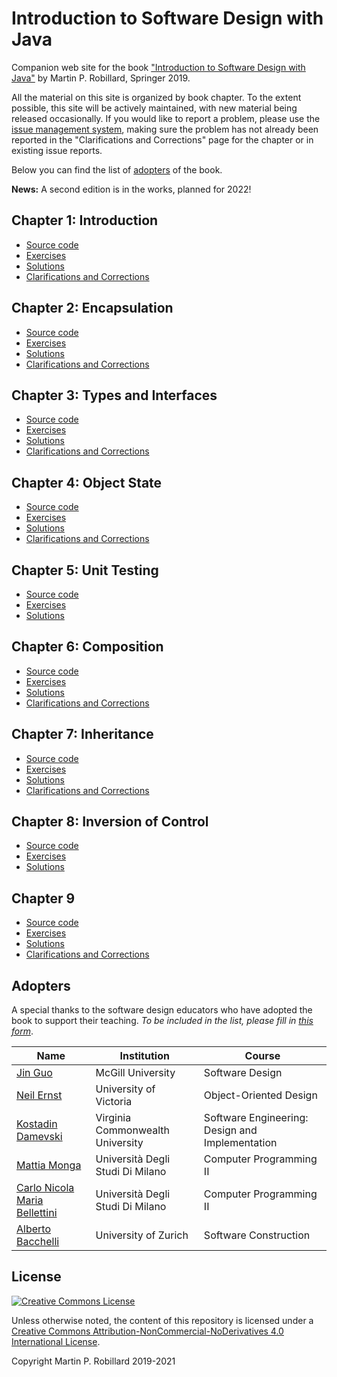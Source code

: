 # Introduction to Software Design with Java

Companion web site for the book ["Introduction to Software Design with Java"](https://www.springer.com/gp/book/9783030240936) by Martin P. Robillard, Springer 2019. 

All the material on this site is organized by book chapter. To the extent possible, this site will be actively maintained, with new material being released occasionally. If you would like to report a problem, please use the [issue management system](https://github.com/prmr/DesignBook/issues), making sure the problem has not already been reported in the "Clarifications and Corrections" page for the chapter or in existing issue reports.

Below you can find the list of [adopters](#adopters) of the book.

**News:** A second edition is in the works, planned for 2022!

## Chapter 1: Introduction

* [Source code](chapter-code/chapter1)
* [Exercises](exercises/e-chapter1.md)
* [Solutions](solutions/s-chapter1.md)
* [Clarifications and Corrections](corrections/c-chapter1.md)

## Chapter 2: Encapsulation

* [Source code](chapter-code/chapter2)
* [Exercises](exercises/e-chapter2.md)
* [Solutions](solutions/s-chapter2.md)
* [Clarifications and Corrections](corrections/c-chapter2.md)


## Chapter 3: Types and Interfaces

* [Source code](chapter-code/chapter3)
* [Exercises](exercises/e-chapter3.md)
* [Solutions](solutions/s-chapter3.md) 
* [Clarifications and Corrections](corrections/c-chapter3.md)


## Chapter 4: Object State

* [Source code](chapter-code/chapter4)
* [Exercises](exercises/e-chapter4.md)
* [Solutions](solutions/s-chapter4.md)
* [Clarifications and Corrections](corrections/c-chapter4.md)


## Chapter 5: Unit Testing

* [Source code](chapter-code/chapter5)
* [Exercises](exercises/e-chapter5.md)
* [Solutions](solutions/s-chapter5.md)

## Chapter 6: Composition

* [Source code](chapter-code/chapter6)
* [Exercises](exercises/e-chapter6.md)
* [Solutions](solutions/s-chapter6.md)
* [Clarifications and Corrections](corrections/c-chapter6.md)

## Chapter 7: Inheritance

* [Source code](chapter-code/chapter7)
* [Exercises](exercises/e-chapter7.md)
* [Solutions](solutions/s-chapter7.md)
* [Clarifications and Corrections](corrections/c-chapter7.md)

## Chapter 8: Inversion of Control

* [Source code](chapter-code/chapter8)
* [Exercises](exercises/e-chapter8.md)
* [Solutions](solutions/s-chapter8.md)


## Chapter 9

* [Source code](chapter-code/chapter9)
* [Exercises](exercises/e-chapter9.md)
* [Solutions](solutions/s-chapter9.md)
* [Clarifications and Corrections](corrections/c-chapter9.md)

## Adopters

A special thanks to the software design educators who have adopted the book to support their teaching. 
*To be included in the list, please fill in [this form](https://docs.google.com/forms/d/1-Yb08kF8TnSYGmAyCMI_5SiNnGVKViyHIB-rqCEVLFY/edit)*.

|Name|Institution|Course|
|---|---|---|
|[Jin Guo](http://jguo-web.com)|McGill University|Software Design|
|[Neil Ernst](http://neilernst.net)|University of Victoria|Object-Oriented Design|
|[Kostadin Damevski](http://damevski.github.io)|Virginia Commonwealth University|Software Engineering: Design and Implementation|
|[Mattia Monga](https://homes.di.unimi.it/monga)|Universit&agrave; Degli Studi Di Milano|Computer Programming II|
|[Carlo Nicola Maria Bellettini](https://www.unimi.it/it/ugov/person/carlo-bellettini)|Universit&agrave; Degli Studi Di Milano|Computer Programming II|
|[Alberto Bacchelli](https://www.ifi.uzh.ch/en/zest/team/bacchelli.html)|University of Zurich|Software Construction|


## License

<a rel="license" href="http://creativecommons.org/licenses/by-nc-nd/4.0/"><img alt="Creative Commons License" style="border-width:0" src="https://i.creativecommons.org/l/by-nc-nd/4.0/88x31.png" /></a>

Unless otherwise noted, the content of this repository is licensed under a <a rel="license" href="http://creativecommons.org/licenses/by-nc-nd/4.0/">Creative Commons Attribution-NonCommercial-NoDerivatives 4.0 International License</a>. 

Copyright Martin P. Robillard 2019-2021

